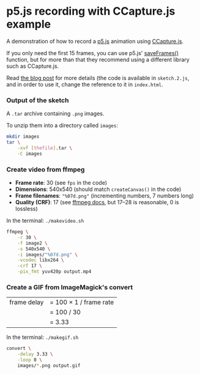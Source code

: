 # p5.js recording with CCapture.js example

A demonstration of how to record a [p5.js](https://p5js.org/) animation using [CCapture.js](https://github.com/spite/ccapture.js).

If you only need the first 15 frames, you can use p5.js' [saveFrames()](https://p5js.org/reference/#/p5/saveFrames) function, but for more than that they recommend using a different library such as CCapture.js.

Read [the blog post](https://peterbeshai.com/p5js-ccapture.html) for more details (the code is available in `sketch.2.js`, and in order to use it, change the reference to it in `index.html`.

### Output of the sketch

A `.tar` archive containing `.png` images.

To unzip them into a directory called `images`:

```bash
mkdir images
tar \
    -xvf [thefile].tar \
    -C images
```

### Create video from ffmpeg

- **Frame rate**: 30 (see `fps` in the code)
- **Dimensions**: 540x540 (should match `createCanvas()` in the code)
- **Frame filenames**: `"%07d.png"` (incrementing numbers, 7 numbers long)
- **Quality (CRF)**: 17 (see [ffmpeg docs](https://trac.ffmpeg.org/wiki/Encode/H.264), but 17–28 is reasonable, 0 is lossless)

In the terminal: `./makevideo.sh`
```bash
ffmpeg \
    -r 30 \
    -f image2 \
    -s 540x540 \
    -i images/"%07d.png" \
    -vcodec libx264 \
    -crf 17 \
    -pix_fmt yuv420p output.mp4
```


### Create a GIF from ImageMagick's convert

|             |                              |
| ----        | -----                        |
| frame delay | = 100 &times; 1 / frame rate |
|             | = 100 / 30                   |
|             | = 3.33                       |

In the terminal: `./makegif.sh`
```bash
convert \
    -delay 3.33 \
    -loop 0 \
    images/*.png output.gif
```
